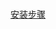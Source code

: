 #
#
[安装步骤](https://github.com/9zdata-darwin/Darwin/wiki/Darwin%E5%AE%89%E8%A3%85%E9%83%A8%E7%BD%B2%E6%AD%A5%E9%AA%A4)
